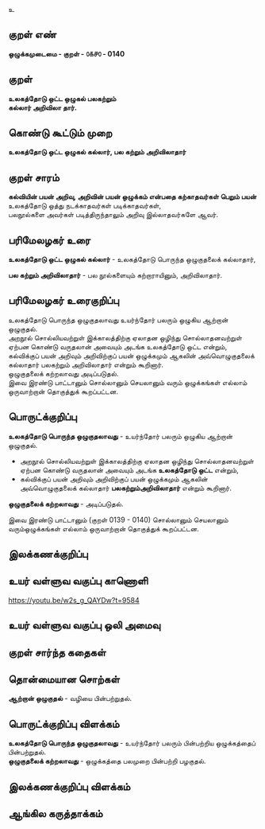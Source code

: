 உ

## குறள் எண் 

**ஒழுக்கமுடைமை - குறள் - ௦௧௪௦ - 0140**  

## குறள் 

**உலகத்தோடு ஒட்ட ஒழுகல் பலகற்றும்  
கல்லார் அறிவிலா தார்.** 

## கொண்டு கூட்டும் முறை

**உலகத்தோடு ஒட்ட ஒழுகல் கல்லார், பல கற்றும் அறிவிலாதார்**  

## குறள் சாரம் 

**கல்வியின் பயன் அறிவு, அறிவின் பயன் ஒழுக்கம் என்பதை கற்காதவர்கள் பெறும் பயன்**   
உலகத்தோடு ஒத்து நடக்காதவர்கள் படிக்காதவர்கள்,  
பலநூல்களை அவர்கள் படித்திருந்தாலும் அறிவு இல்லாதவர்களே ஆவர்.  

## பரிமேலழகர் உரை

**உலகத்தோடு ஒட்ட ஒழுகல் கல்லார்** - உலகத்தோடு பொருந்த ஒழுகுதலைக் கல்லாதார்,  

**பல கற்றும் அறிவிலாதார்** - பல நூல்களையும் கற்றாராயினும், அறிவிலாதார்.  

## பரிமேலழகர் உரைகுறிப்பு   

உலகத்தோடு பொருந்த ஒழுகுதலாவது உயர்ந்தோர் பலரும் ஒழுகிய ஆற்றான் ஒழுகுதல்.  
அறநூல் சொல்லியவற்றுள் இக்காலத்திற்கு ஏலாதன ஒழிந்து சொல்லாதனவற்றுள் ஏற்பன கொண்டு வருதலான் அவையும் அடங்க உலகத்தோடு ஒட்ட என்றும், கல்விக்குப் பயன் அறிவும் அறிவிற்குப் பயன் ஒழுக்கமும் ஆகலின் அவ்வொழுகுதலைக் கல்லாதார் பலகற்றும் அறிவிலாதார் என்றும் கூறினார்.  
ஒழுகுதலைக் கற்றலாவது அடிப்படுதல்.  
இவை இரண்டு பாட்டானும் சொல்லானும் செயலானும் வரும் ஒழுக்கங்கள் எல்லாம் ஒருவாற்றான் தொகுத்துக் கூறப்பட்டன.  

## பொருட்க்குறிப்பு 

**உலகத்தோடு பொருந்த ஒழுகுதலாவது** - உயர்ந்தோர் பலரும் ஒழுகிய ஆற்றான் ஒழுகுதல்.    

* அறநூல் சொல்லியவற்றுள் இக்காலத்திற்கு ஏலாதன ஒழிந்து சொல்லாதனவற்றுள் ஏற்பன கொண்டு வருதலான் அவையும் அடங்க **உலகத்தோடு ஒட்ட** என்றும்,  
* கல்விக்குப் பயன் அறிவும் அறிவிற்குப் பயன் ஒழுக்கமும் ஆகலின் அவ்வொழுகுதலைக் கல்லாதார் **பலகற்றும்அறிவிலாதார்** என்றும் கூறினார்.    

**ஒழுகுதலைக் கற்றலாவது** - அடிப்படுதல்.    

இவை இரண்டு பாட்டானும் (குறள் 0139 - 0140) சொல்லானும் செயலானும் வரும்ஒழுக்கங்கள் எல்லாம் ஒருவாற்றான் தொகுத்துக் கூறப்பட்டன.  

## இலக்கணக்குறிப்பு  


## உயர் வள்ளுவ வகுப்பு காணொளி

https://youtu.be/w2s_g_QAYDw?t=9584

## உயர் வள்ளுவ வகுப்பு ஒலி அமைவு 

 
## குறள் சார்ந்த கதைகள் 


## தொன்மையான சொற்கள்

**ஆற்றான் ஒழுகுதல்** - வழியை பின்பற்றுதல்.  

## பொருட்க்குறிப்பு விளக்கம்

**உலகத்தோடு பொருந்த ஒழுகுதலாவது** - உயர்ந்தோர் பலரும் பின்பற்றிய ஒழுக்கத்தைப் பின்பற்றுதல்.  
**ஒழுகுதலைக் கற்றலாவது** - ஒழுக்கத்தை பலமுறை பின்பற்றி பழகுதல்.  

## இலக்கணக்குறிப்பு விளக்கம்


## ஆங்கில கருத்தாக்கம் 


